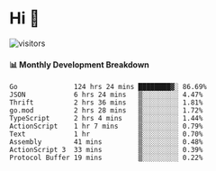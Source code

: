 # Hi 👋
 
![visitors](https://visitor-badge.glitch.me/badge?page_id=sorcererxw.sorcererx)

#### 📊 Monthly Development Breakdown

<!--START_SECTION:waka-->
```text
Go              124 hrs 24 mins ████████▓░ 86.69%
JSON            6 hrs 24 mins   ▒░░░░░░░░░ 4.47%
Thrift          2 hrs 36 mins   ▒░░░░░░░░░ 1.81%
go.mod          2 hrs 28 mins   ▒░░░░░░░░░ 1.72%
TypeScript      2 hrs 4 mins    ▒░░░░░░░░░ 1.44%
ActionScript    1 hr 7 mins     ▒░░░░░░░░░ 0.79%
Text            1 hr            ▒░░░░░░░░░ 0.70%
Assembly        41 mins         ▒░░░░░░░░░ 0.48%
ActionScript 3  33 mins         ▒░░░░░░░░░ 0.39%
Protocol Buffer 19 mins         ▒░░░░░░░░░ 0.22%
```
<!--END_SECTION:waka-->
